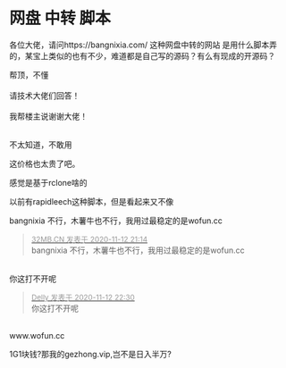 # 网盘 中转 脚本


各位大佬，请问https://bangnixia.com/ 这种网盘中转的网站 是用什么脚本弄的，某宝上类似的也有不少，难道都是自己写的源码？有么有现成的开源码？

帮顶，不懂<br />
<br />
请技术大佬们回答！<br />
<br />
我帮楼主说谢谢大佬！<br />
<br />
<img src="static/image/smiley/default/lol.gif" smilieid="12" border="0" alt="" /><img src="static/image/smiley/default/lol.gif" smilieid="12" border="0" alt="" /><img src="static/image/smiley/default/lol.gif" smilieid="12" border="0" alt="" />

不太知道，不敢用

这价格也太贵了吧。

感觉是基于rclone啥的

以前有rapidleech这种脚本，但是看起来又不像

bangnixia 不行，木薯牛也不行，我用过最稳定的是wofun.cc

<div class="quote"><blockquote><font size="2"><a href="https://www.hostloc.com/forum.php?mod=redirect&amp;goto=findpost&amp;pid=9445555&amp;ptid=765960" target="_blank"><font color="#999999">32MB.CN 发表于 2020-11-12 21:14</font></a></font><br />
bangnixia 不行，木薯牛也不行，我用过最稳定的是wofun.cc</blockquote></div><br />
你这打不开呢

<div class="quote"><blockquote><font size="2"><a href="https://www.hostloc.com/forum.php?mod=redirect&amp;goto=findpost&amp;pid=9445910&amp;ptid=765960" target="_blank"><font color="#999999">Delly 发表于 2020-11-12 22:30</font></a></font><br />
你这打不开呢</blockquote></div><br />
www.wofun.cc

1G1块钱?那我的gezhong.vip,岂不是日入半万?
